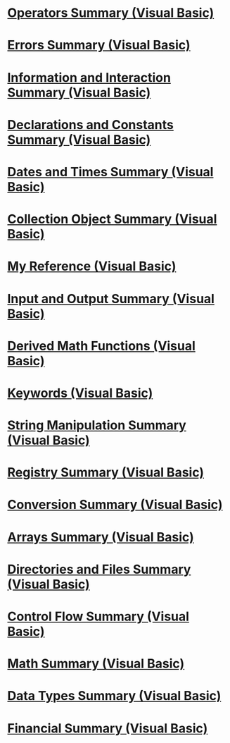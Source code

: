# [Operators Summary (Visual Basic)](operators-summary.md)
# [Errors Summary (Visual Basic)](errors-summary.md)
# [Information and Interaction Summary (Visual Basic)](information-and-interaction-summary.md)
# [Declarations and Constants Summary (Visual Basic)](declarations-and-constants-summary.md)
# [Dates and Times Summary (Visual Basic)](dates-and-times-summary.md)
# [Collection Object Summary (Visual Basic)](collection-object-summary.md)
# [My Reference (Visual Basic)](my-reference.md)
# [Input and Output Summary (Visual Basic)](input-and-output-summary.md)
# [Derived Math Functions (Visual Basic)](derived-math-functions.md)
# [Keywords (Visual Basic)](index.md)
# [String Manipulation Summary (Visual Basic)](string-manipulation-summary.md)
# [Registry Summary (Visual Basic)](registry-summary.md)
# [Conversion Summary (Visual Basic)](conversion-summary.md)
# [Arrays Summary (Visual Basic)](arrays-summary.md)
# [Directories and Files Summary (Visual Basic)](directories-and-files-summary.md)
# [Control Flow Summary (Visual Basic)](control-flow-summary.md)
# [Math Summary (Visual Basic)](math-summary.md)
# [Data Types Summary (Visual Basic)](data-types-summary.md)
# [Financial Summary (Visual Basic)](financial-summary.md)
